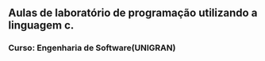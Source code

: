 ## Aulas de laboratório de programação utilizando a linguagem c.
### Curso: Engenharia de Software(UNIGRAN)
